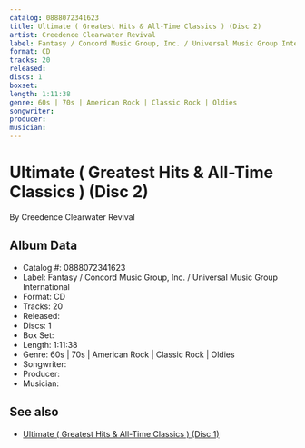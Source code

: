 ```yaml
---
catalog: 0888072341623
title: Ultimate ( Greatest Hits & All-Time Classics ) (Disc 2)
artist: Creedence Clearwater Revival
label: Fantasy / Concord Music Group, Inc. / Universal Music Group International
format: CD
tracks: 20
released: 
discs: 1
boxset: 
length: 1:11:38
genre: 60s | 70s | American Rock | Classic Rock | Oldies
songwriter: 
producer: 
musician: 
---
```


# Ultimate ( Greatest Hits & All-Time Classics ) (Disc 2)

By Creedence Clearwater Revival

## Album Data

- Catalog #: 0888072341623
- Label: Fantasy / Concord Music Group, Inc. / Universal Music Group International
- Format: CD
- Tracks: 20
- Released: 
- Discs: 1
- Box Set: 
- Length: 1:11:38
- Genre: 60s | 70s | American Rock | Classic Rock | Oldies
- Songwriter: 
- Producer: 
- Musician: 


## See also

- [Ultimate ( Greatest Hits & All-Time Classics ) (Disc 1)](Ultimate__Greatest_Hits_and_All-Time_Classics__Disc_1.md)
